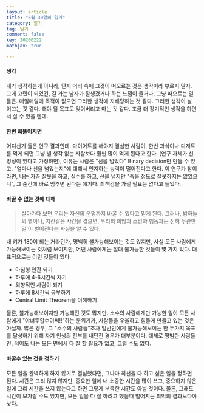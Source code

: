 ```yaml
---
layout: article
title: "5월 30일의 일기"
category: 일기
tag: 일기
comment: false
key: 20200222
mathjax: true

---
```


#### 생각
내가 생각하는게 아니라, 단지 머리 속에 그것이 떠오르는 것은 생각이라 부르지 말자. 그게 고민이 되었건, 길 가는 남자가 잘생겼거나 하는 느낌이 들거나, 그냥 떠오르는 일들은. 매일매일에 목적이 없으면 그러한 생각에 지배당하는 것 같다. 그러한 생각이 날 이끄는 것 같다. 해야 될 목표도 잊어버리고 마는 것 같다. 조금 더 장기적인 생각을 하면서 살 수 있을 텐데.

#### 한번 삐뚤어지면
어디선기 들은 연구 결과인데, 다이어트를 해야지 결심한 사람이, 한번 과식이나 디저트를 먹게 되면 그냥 별 생각 없는 사람보다 훨씬 많이 먹게 된다고 한다. (연구 자체가 신빙성이 있다고 가정하면), 이유는 사람은 "선을 넘었다" Binary decision만 만들 수 있고, "얼마나 선을 넘었는지"에 대해서 인지하는 능력이 떨어진다고 한다. 이 연구가 참이라면, 나는 가끔 잘못을 하고, 실수를 하고, 선을 넘지만 "죽을 정도로 잘못하지는 않았으니", 그 순간에 바로 멈추면 된다는 얘기다. 죄책감을 가질 필요는 없다고 들었다.

#### 바꿀 수 없는 것에 대해

> 살아가다 보면 우리는 자신의 운명까지 바꿀 수 있다고 믿게 된다.
> 그러나, 밤하늘의 별이나, 지진같은 사건을 겪으면, 우리의 희망과 소망과 행동과는 전혀 무관한 일'이 벌어진다는 사실을 알 수 있다.

내 키가 180이 되는 거라던가, 명백히 불가능해보이는 것도 있지만, 사실 모든 사람에게 가능해보이는 것처럼 보이지만, 어떤 사람에게는 절대 불가능한 것들이 몇 가지 있다.
대표적으로는 이런 것들이 있다.

- 아침형 인간 되기
- 하루에 4-6시간씩 자기
- 외향적인 사람이 되기
- 하루에 8시간씩 공부하기
- Central Limit Theorem을 이해하기

물론, 불가능해보이지만 가능해진 것도 많지만.
소수의 사람에게만 가능한 일이 모든 사람에게 "야너두할수이써!!"하는 분위기가, 사람들을 우울하고 힘들게 만들고 있는 것은 아닐까.
많은 경우, 그 "소수의 사람들"조차 일반인에게 불가능해보이는 한 두가지 목표를 달성하기 위해 자기 인생의 전부를 내던진 경우가 대부분이다.
대체로 평범한 사람들인, 적어도 나는 모든 면에서 다 잘 할 필요가 없고, 그럴 수도 없다.

#### 바꿀수 있는 것을 정하기

모든 일을 완벽하게 하지 않기로 결심했다면, 그나마 최선을 다 하고 싶은 일을 정하면 된다.
시간은 그리 많지 않지만, 중요한 일에 내 소중한 시간을 많이 쓰고, 중요하지 않은 일에 그리 시간을 쓰지 않는다고 하면 그렇게 부족한 시간도 아닐 것이다.
물론, 그래도 시간이 모자랄 수도 있지만, 모든 일을 다 잘 하려고 했을때 벌어지는 최악의 결과보다야 낫다.
